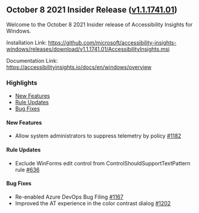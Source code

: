 ## October 8 2021 Insider Release ([v1.1.1741.01](https://github.com/Microsoft/accessibility-insights-windows/releases/tag/v1.1.1741.01))

Welcome to the October 8 2021 Insider release of Accessibility Insights for Windows.

Installation Link: https://github.com/microsoft/accessibility-insights-windows/releases/download/v1.1.1741.01/AccessibilityInsights.msi

Documentation Link: https://accessibilityinsights.io/docs/en/windows/overview

### Highlights

- [New Features](#new-features)
- [Rule Updates](#rule-updates)
- [Bug Fixes](#bug-fixes)

#### New Features

- Allow system administrators to suppress telemetry by policy [#1182](https://github.com/microsoft/accessibility-insights-windows/issues/1182)

#### Rule Updates
- Exclude WinForms edit control from ControlShouldSupportTextPattern rule [#636](https://github.com/microsoft/axe-windows/issues/636)

#### Bug Fixes

- Re-enabled Azure DevOps Bug Filing [#1167](https://github.com/microsoft/accessibility-insights-windows/issues/1167)
- Improved the AT experience in the color contrast dialog [#1202](https://github.com/microsoft/accessibility-insights-windows/pull/1202)

